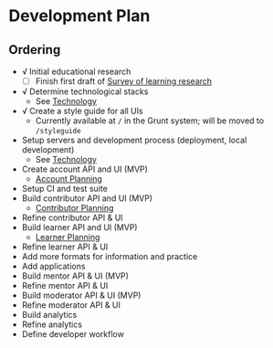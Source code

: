 # Development Plan

## Ordering

- √ Initial educational research
    - [ ] Finish first draft of [Survey of learning research](/docs/survey_of_learning_research)
- √ Determine technological stacks
    - See [Technology](/docs/technology)
- √ Create a style guide for all UIs
    - Currently available at `/` in the Grunt system; will be moved to `/styleguide`
- Setup servers and development process (deployment, local development)
    - See [Technology](/docs/technology)
- Create account API and UI (MVP)
    - [Account Planning](/docs/account_planning)
- Setup CI and test suite
- Build contributor API and UI (MVP)
    - [Contributor Planning](/docs/contributor_planning)
- Refine contributor API & UI
- Build learner API and UI (MVP)
    - [Learner Planning](/docs/learner_planning)
- Refine learner API & UI
- Add more formats for information and practice
- Add applications
- Build mentor API & UI (MVP)
- Refine mentor API & UI
- Build moderator API & UI (MVP)
- Refine moderator API & UI
- Build analytics
- Refine analytics
- Define developer workflow